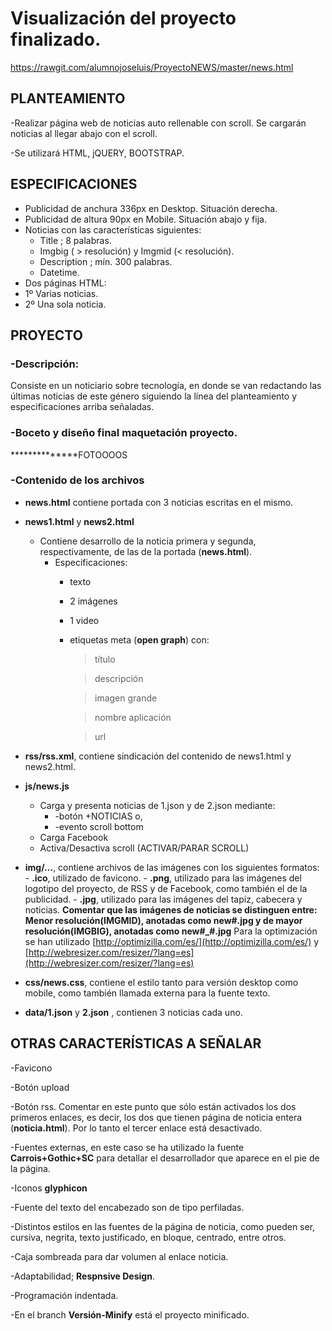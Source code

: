 # Visualización del proyecto finalizado.

https://rawgit.com/alumnojoseluis/ProyectoNEWS/master/news.html

## PLANTEAMIENTO

-Realizar página web de noticias auto rellenable con scroll. Se
cargarán noticias al llegar abajo con el scroll.

-Se utilizará HTML, jQUERY, BOOTSTRAP.

## ESPECIFICACIONES

- Publicidad de anchura 336px en Desktop. Situación derecha.
- Publicidad de altura 90px en Mobile. Situación abajo y fija.
- Noticias con las características siguientes:
    - Title ; 8 palabras.
    - Imgbig ( > resolución) y Imgmid (< resolución).
    - Description ; mín. 300 palabras.
    - Datetime.
- Dos páginas HTML:
 - 1º Varias noticias.
 - 2º Una sola noticia.

## PROYECTO

### -Descripción:

Consiste en un noticiario sobre tecnología, en donde se van
redactando las últimas noticias de este género siguiendo la línea del
planteamiento y especificaciones arriba señaladas.

### -Boceto y diseño final maquetación proyecto.

**************FOTOOOOS


### -Contenido de los archivos

- **news.html** contiene portada con 3 noticias escritas en el
    mismo.
- **news1.html** y **news2.html**
    - Contiene desarrollo de la noticia primera y segunda,
    respectivamente, de las de la portada (**news.html**).
       - Especificaciones:
          - texto
          - 2 imágenes
          - 1 video
          - etiquetas meta (**open graph**) con:

              >título

              >descripción

              >imagen grande

              >nombre aplicación

              >url

- **rss/rss.xml**, contiene sindicación del contenido de news1.html
    y news2.html.
- **js/news.js**
    - Carga y presenta noticias de 1.json y de 2.json
    mediante:
       - -botón +NOTICIAS o,
       - -evento scroll bottom
    - Carga Facebook
    - Activa/Desactiva scroll (ACTIVAR/PARAR SCROLL)

- **img/...**, contiene archivos de las imágenes con los siguientes formatos:
      - **.ico**, utilizado de favicono.
      - **.png**, utilizado para las imágenes del logotipo del proyecto, de RSS y de Facebook, como también el de la publicidad.
      - **.jpg**, utilizado para las imágenes del tapiz, cabecera y noticias.
      **Comentar que las imágenes de noticias se distinguen entre:**
         **Menor resolución(IMGMID), anotadas como new#.jpg y de mayor resolución(IMGBIG), anotadas como new#_#.jpg**
         Para la optimización se han utilizado [http://optimizilla.com/es/](http://optimizilla.com/es/)
         y [http://webresizer.com/resizer/?lang=es](http://webresizer.com/resizer/?lang=es)

- **css/news.css**, contiene el estilo tanto para versión desktop
    como mobile, como también llamada externa para la fuente
    texto.
- **data/1.json** y **2.json** , contienen 3 noticias cada uno.

## OTRAS CARACTERÍSTICAS A SEÑALAR

-Favicono

-Botón upload

-Botón rss. Comentar en este punto que sólo están activados los
dos primeros enlaces, es decir, los dos que tienen página de noticia
entera (**noticia.html**). Por lo tanto el tercer enlace está desactivado.

-Fuentes externas, en este caso se ha utilizado la fuente
**Carrois+Gothic+SC** para detallar el desarrollador que aparece en
el pie de la página.

-Iconos **glyphicon**

-Fuente del texto del encabezado son de tipo perfiladas.

-Distintos estilos en las fuentes de la página de noticia, como
pueden ser, cursiva, negrita, texto justificado, en bloque, centrado,
entre otros.

-Caja sombreada para dar volumen al enlace noticia.


-Adaptabilidad; **Respnsive Design**.

-Programación indentada.

-En el branch **Versión-Minify** está el proyecto minificado.
